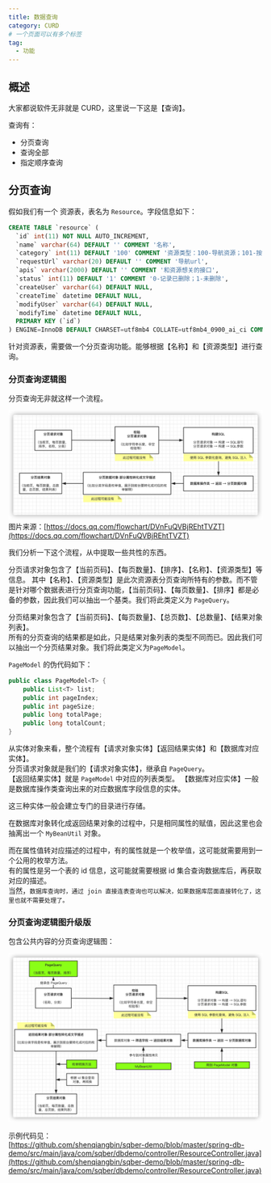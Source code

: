```yaml
---
title: 数据查询
category: CURD
# 一个页面可以有多个标签
tag:
  - 功能
---
```


## 概述 

大家都说软件无非就是 CURD，这里说一下这是【查询】。

查询有：
- 分页查询
- 查询全部
- 指定顺序查询

## 分页查询

假如我们有一个 资源表，表名为 `Resource`。字段信息如下：

```sql
CREATE TABLE `resource` (
  `id` int(11) NOT NULL AUTO_INCREMENT,
  `name` varchar(64) DEFAULT '' COMMENT '名称',
  `category` int(11) DEFAULT '100' COMMENT '资源类型：100-导航资源；101-按钮资源',
  `requestUrl` varchar(20) DEFAULT '' COMMENT '导航url',
  `apis` varchar(2000) DEFAULT '' COMMENT '和资源想关的接口',
  `status` int(11) DEFAULT '1' COMMENT '0-记录已删除；1-未删除',
  `createUser` varchar(64) DEFAULT NULL,
  `createTime` datetime DEFAULT NULL,
  `modifyUser` varchar(64) DEFAULT NULL,
  `modifyTime` datetime DEFAULT NULL,
  PRIMARY KEY (`id`)
) ENGINE=InnoDB DEFAULT CHARSET=utf8mb4 COLLATE=utf8mb4_0900_ai_ci COMMENT='资源表';
```

针对资源表，需要做一个分页查询功能。能够根据【名称】和【资源类型】进行查询。


### 分页查询逻辑图

分页查询无非就这样一个流程。

<img src='/assets/tech/page-query-flow.png'></img>
图片来源：[https://docs.qq.com/flowchart/DVnFuQVBjREhtTVZT](https://docs.qq.com/flowchart/DVnFuQVBjREhtTVZT)

我们分析一下这个流程，从中提取一些共性的东西。

分页请求对象包含了【当前页码】、【每页数量】、【排序】、【名称】、【资源类型】等信息。
其中【名称】、【资源类型】是此次资源表分页查询所特有的参数。而不管是针对哪个数据表进行分页查询功能，【当前页码】、【每页数量】、【排序】都是必备的参数，因此我们可以抽出一个基类。我们将此类定义为 `PageQuery`。

分页结果对象包含了【当前页码】、【每页数量】、【总页数】、【总数量】、【结果对象列表】。  
所有的分页查询的结果都是如此，只是结果对象列表的类型不同而已。因此我们可以抽出一个分页结果对象。我们将此类定义为`PageModel`。

`PageModel` 的伪代码如下：

```java
public class PageModel<T> {
    public List<T> list;
    public int pageIndex;
    public int pageSize;
    public long totalPage;
    public long totalCount;
}
```

从实体对象来看，整个流程有【请求对象实体】【返回结果实体】和【数据库对应实体】。   
分页请求对象就是我们的【请求对象实体】，继承自 `PageQuery`。  
【返回结果实体】就是 `PageModel` 中对应的列表类型。
【数据库对应实体】一般是数据库操作类查询出来的对应数据库字段信息的实体。

这三种实体一般会建立专门的目录进行存储。

在数据库对象转化成返回结果对象的过程中，只是相同属性的赋值，因此这里也会抽离出一个 `MyBeanUtil` 对象。

而在属性值转对应描述的过程中，有的属性就是一个枚举值，这可能就需要用到一个公用的枚举方法。  
有的属性是另一个表的 id 信息，这可能就需要根据 id 集合查询数据库后，再获取对应的描述。  
当然，`数据库查询时，通过 join 直接连表查询也可以解决，如果数据库层面直接转化了，这里也就不需要处理了。`

### 分页查询逻辑图升级版

包含公共内容的分页查询逻辑图：

<img src='/assets/tech/page-query-flow-upgrade.png'></img>

示例代码见：  
[https://github.com/shenqiangbin/sqber-demo/blob/master/spring-db-demo/src/main/java/com/sqber/dbdemo/controller/ResourceController.java](https://github.com/shenqiangbin/sqber-demo/blob/master/spring-db-demo/src/main/java/com/sqber/dbdemo/controller/ResourceController.java)





